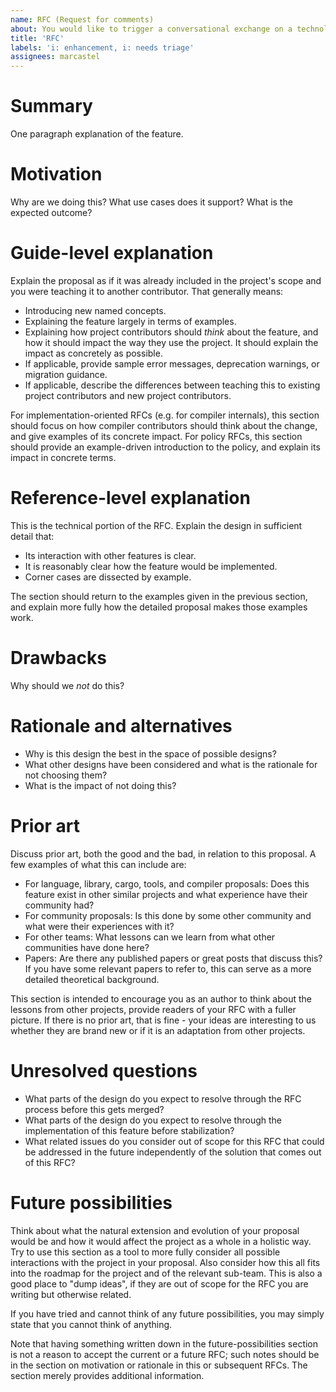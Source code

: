 ```yaml
---
name: RFC (Request for comments)
about: You would like to trigger a conversational exchange on a technology or functional topic relating to this project
title: 'RFC'
labels: 'i: enhancement, i: needs triage'
assignees: marcastel
---
```


<!-- Title = 'RFC' + brief description of topic to be discussed (max. 70 chars) -->

# Summary

One paragraph explanation of the feature.

# Motivation

Why are we doing this? What use cases does it support? What is the expected outcome?

# Guide-level explanation

Explain the proposal as if it was already included in the project's scope and you were teaching it to another contributor.
That generally means:

-   Introducing new named concepts.
-   Explaining the feature largely in terms of examples.
-   Explaining how project contributors should *think* about the feature, and how it should impact the way they use the project.
    It should explain the impact as concretely as possible.
-   If applicable, provide sample error messages, deprecation warnings, or migration guidance.
-   If applicable, describe the differences between teaching this to existing project contributors and new project contributors.

For implementation-oriented RFCs (e.g. for compiler internals), this section should focus on how compiler contributors should
think about the change, and give examples of its concrete impact. For policy RFCs, this section should provide an example-driven
introduction to the policy, and explain its impact in concrete terms.

# Reference-level explanation

This is the technical portion of the RFC. Explain the design in sufficient detail that:

- Its interaction with other features is clear.
- It is reasonably clear how the feature would be implemented.
- Corner cases are dissected by example.

The section should return to the examples given in the previous section, and explain more fully how the detailed proposal makes
those examples work.

# Drawbacks

Why should we *not* do this?

# Rationale and alternatives

- Why is this design the best in the space of possible designs?
- What other designs have been considered and what is the rationale for not choosing them?
- What is the impact of not doing this?

# Prior art

Discuss prior art, both the good and the bad, in relation to this proposal.
A few examples of what this can include are:

-   For language, library, cargo, tools, and compiler proposals: Does this feature exist in other similar projects and what
    experience have their community had?
-   For community proposals: Is this done by some other community and what were their experiences with it?
-   For other teams: What lessons can we learn from what other communities have done here?
-   Papers: Are there any published papers or great posts that discuss this? If you have some relevant papers to refer to, this
    can serve as a more detailed theoretical background.

This section is intended to encourage you as an author to think about the lessons from other projects, provide readers of your
RFC with a fuller picture. If there is no prior art, that is fine - your ideas are interesting to us whether they are brand new
or if it is an adaptation from other projects.

# Unresolved questions

-   What parts of the design do you expect to resolve through the RFC process before this gets merged?
-   What parts of the design do you expect to resolve through the implementation of this feature before stabilization?
-   What related issues do you consider out of scope for this RFC that could be addressed in the future independently of the
    solution that comes out of this RFC?

# Future possibilities

Think about what the natural extension and evolution of your proposal would be and how it would affect the project as a whole in a
holistic way. Try to use this section as a tool to more fully consider all possible interactions with the project in your
proposal. Also consider how this all fits into the roadmap for the project and of the relevant sub-team. This is also a good place
to "dump ideas", if they are out of scope for the RFC you are writing but otherwise related.

If you have tried and cannot think of any future possibilities, you may simply state that you cannot think of anything.

Note that having something written down in the future-possibilities section is not a reason to accept the current or a future RFC;
such notes should be in the section on motivation or rationale in this or subsequent RFCs. The section merely provides additional
information.
